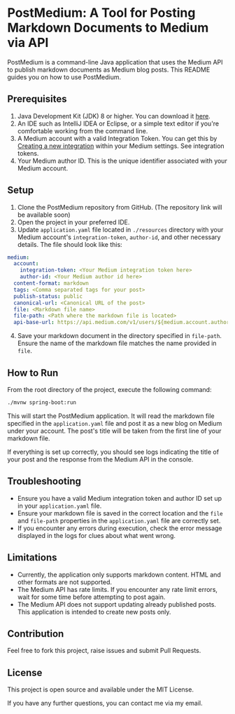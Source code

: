 
# PostMedium: A Tool for Posting Markdown Documents to Medium via API

PostMedium is a command-line Java application that uses the Medium API to publish markdown documents as Medium blog posts. This README guides you on how to use PostMedium.

## Prerequisites

1. Java Development Kit (JDK) 8 or higher. You can download it [here](https://www.oracle.com/java/technologies/javase-jdk11-downloads.html).
2. An IDE such as IntelliJ IDEA or Eclipse, or a simple text editor if you're comfortable working from the command line.
3. A Medium account with a valid Integration Token. You can get this by [Creating a new integration](https://medium.com/me/settings/security) within your Medium settings. See integration tokens.
4. Your Medium author ID. This is the unique identifier associated with your Medium account.

## Setup

1. Clone the PostMedium repository from GitHub. (The repository link will be available soon)
2. Open the project in your preferred IDE.
3. Update `application.yaml` file located in `./resources` directory with your Medium account's `integration-token`, `author-id`, and other necessary details. The file should look like this:

```yaml
medium:
  account:
    integration-token: <Your Medium integration token here>
    author-id: <Your Medium author id here>
  content-format: markdown
  tags: <Comma separated tags for your post>
  publish-status: public
  canonical-url: <Canonical URL of the post>
  file: <Markdown file name>
  file-path: <Path where the markdown file is located>
  api-base-url: https://api.medium.com/v1/users/${medium.account.author-id}/posts

```
4. Save your markdown document in the directory specified in `file-path`. Ensure the name of the markdown file matches the name provided in `file`.

## How to Run

From the root directory of the project, execute the following command:

```bash
./mvnw spring-boot:run
```

This will start the PostMedium application. It will read the markdown file specified in the `application.yaml` file and post it as a new blog on Medium under your account. The post's title will be taken from the first line of your markdown file.

If everything is set up correctly, you should see logs indicating the title of your post and the response from the Medium API in the console.

## Troubleshooting

- Ensure you have a valid Medium integration token and author ID set up in your `application.yaml` file.
- Ensure your markdown file is saved in the correct location and the `file` and `file-path` properties in the `application.yaml` file are correctly set.
- If you encounter any errors during execution, check the error message displayed in the logs for clues about what went wrong.

## Limitations

- Currently, the application only supports markdown content. HTML and other formats are not supported.
- The Medium API has rate limits. If you encounter any rate limit errors, wait for some time before attempting to post again.
- The Medium API does not support updating already published posts. This application is intended to create new posts only.

## Contribution

Feel free to fork this project, raise issues and submit Pull Requests.

## License

This project is open source and available under the MIT License.

If you have any further questions, you can contact me via my email.